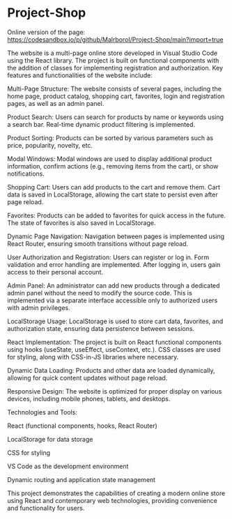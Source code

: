 # Project-Shop

Online version of the page: https://codesandbox.io/p/github/MalrboroI/Project-Shop/main?import=true

The website is a multi-page online store developed in Visual Studio Code using the React library. The project is built on functional components with the addition of classes for implementing registration and authorization. Key features and functionalities of the website include:

Multi-Page Structure:
The website consists of several pages, including the home page, product catalog, shopping cart, favorites, login and registration pages, as well as an admin panel.

Product Search:
Users can search for products by name or keywords using a search bar. Real-time dynamic product filtering is implemented.

Product Sorting:
Products can be sorted by various parameters such as price, popularity, novelty, etc.

Modal Windows:
Modal windows are used to display additional product information, confirm actions (e.g., removing items from the cart), or show notifications.

Shopping Cart:
Users can add products to the cart and remove them. Cart data is saved in LocalStorage, allowing the cart state to persist even after page reload.

Favorites:
Products can be added to favorites for quick access in the future. The state of favorites is also saved in LocalStorage.

Dynamic Page Navigation:
Navigation between pages is implemented using React Router, ensuring smooth transitions without page reload.

User Authorization and Registration:
Users can register or log in. Form validation and error handling are implemented. After logging in, users gain access to their personal account.

Admin Panel:
An administrator can add new products through a dedicated admin panel without the need to modify the source code. This is implemented via a separate interface accessible only to authorized users with admin privileges.

LocalStorage Usage:
LocalStorage is used to store cart data, favorites, and authorization state, ensuring data persistence between sessions.

React Implementation:
The project is built on React functional components using hooks (useState, useEffect, useContext, etc.). CSS classes are used for styling, along with CSS-in-JS libraries where necessary.

Dynamic Data Loading:
Products and other data are loaded dynamically, allowing for quick content updates without page reload.

Responsive Design:
The website is optimized for proper display on various devices, including mobile phones, tablets, and desktops.

Technologies and Tools:

React (functional components, hooks, React Router)

LocalStorage for data storage

CSS for styling

VS Code as the development environment

Dynamic routing and application state management

This project demonstrates the capabilities of creating a modern online store using React and contemporary web technologies, providing convenience and functionality for users.
